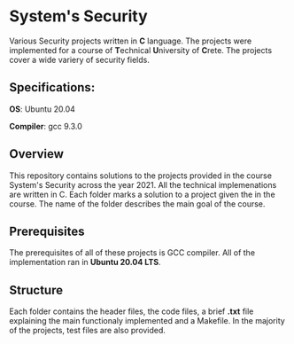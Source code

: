 # System's Security
Various Security projects written in **C** language. The projects were implemented for a 
course of **T**echnical **U**niversity of **C**rete. The projects cover a wide variery 
of security fields. 

**Specifications**:
---
**OS**: Ubuntu 20.04

**Compiler**: gcc 9.3.0

## Overview

This repository contains solutions to the projects provided in the course System's Security across the year 2021. All the technical implemenations are written in C. 
Each folder marks a solution to a project given the in the course. The name of the folder describes the main goal of the course. 

## Prerequisites
The prerequisites of all of these projects is GCC compiler. All of the implementation ran in **Ubuntu 20.04 LTS**.


## Structure 
Each folder contains the header files, the code files, a brief **.txt** file explaining the main functionaly implemented and a Makefile. In the majority of the projects, test files are also provided. 


